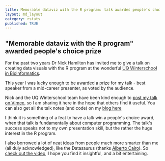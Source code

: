 ```yaml
---
title: Memorable dataviz with the R program: talk awarded people's choice prize
layout: md_layout
category: rstats
published: TRUE
---
```


## "Memorable dataviz with the R program" awarded people's choice prize

For the past two years Dr Nick Hamilton has invited me to give a talk on creating data visuals with the R program at the wonderful [UQ Winterschool in
Bioinformatics](http://bioinformatics.org.au/ws17/).

This year I was lucky enough to be awarded a prize for my talk - best speaker from a mid-career presenter, as voted by the audience.

Nick and the UQ Winterschool team have been kind enough to [post my talk on Vimeo](https://vimeo.com/226836846), so I am sharing it here in the hope that others find it useful. You can also get all the talk notes (and code) on my [blog here](http://www.seascapemodels.org/rstats/2017/06/26/dataviz2017_notes0.html)

I think it is something of a feat to have a talk win a people's choice award, when that talk is fundamentally about computer programming. The talk's success speaks not to my own presentation skill, but the rather the huge interest in the R program.

I also borrowed a lot of neat ideas from people much more smarter than me (all duly acknowledged), like the Datasaurus (thanks [Alberto Cairo](http://www.thefunctionalart.com/)). So [check out the video](https://vimeo.com/226836846), I hope you find it insightful, and a bit entertaining.
